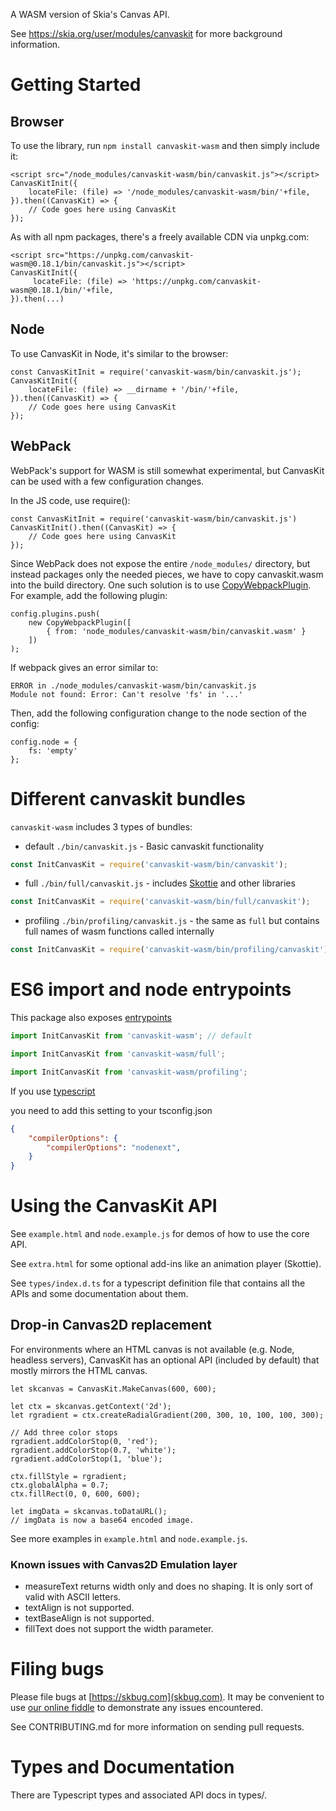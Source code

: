 A WASM version of Skia's Canvas API.

See https://skia.org/user/modules/canvaskit for more background information.

# Getting Started

## Browser
To use the library, run `npm install canvaskit-wasm` and then simply include it:

    <script src="/node_modules/canvaskit-wasm/bin/canvaskit.js"></script>
    CanvasKitInit({
        locateFile: (file) => '/node_modules/canvaskit-wasm/bin/'+file,
    }).then((CanvasKit) => {
        // Code goes here using CanvasKit
    });

As with all npm packages, there's a freely available CDN via unpkg.com:

    <script src="https://unpkg.com/canvaskit-wasm@0.18.1/bin/canvaskit.js"></script>
    CanvasKitInit({
         locateFile: (file) => 'https://unpkg.com/canvaskit-wasm@0.18.1/bin/'+file,
    }).then(...)

## Node
To use CanvasKit in Node, it's similar to the browser:

    const CanvasKitInit = require('canvaskit-wasm/bin/canvaskit.js');
    CanvasKitInit({
        locateFile: (file) => __dirname + '/bin/'+file,
    }).then((CanvasKit) => {
        // Code goes here using CanvasKit
    });

## WebPack

WebPack's support for WASM is still somewhat experimental, but CanvasKit can be
used with a few configuration changes.

In the JS code, use require():

    const CanvasKitInit = require('canvaskit-wasm/bin/canvaskit.js')
    CanvasKitInit().then((CanvasKit) => {
        // Code goes here using CanvasKit
    });

Since WebPack does not expose the entire `/node_modules/` directory, but instead
packages only the needed pieces, we have to copy canvaskit.wasm into the build directory.
One such solution is to use [CopyWebpackPlugin](https://github.com/webpack-contrib/copy-webpack-plugin).
For example, add the following plugin:

    config.plugins.push(
        new CopyWebpackPlugin([
            { from: 'node_modules/canvaskit-wasm/bin/canvaskit.wasm' }
        ])
    );

If webpack gives an error similar to:

    ERROR in ./node_modules/canvaskit-wasm/bin/canvaskit.js
    Module not found: Error: Can't resolve 'fs' in '...'

Then, add the following configuration change to the node section of the config:

    config.node = {
        fs: 'empty'
    };


# Different canvaskit bundles

`canvaskit-wasm` includes 3 types of bundles:

* default `./bin/canvaskit.js` - Basic canvaskit functionality


```javascript
const InitCanvasKit = require('canvaskit-wasm/bin/canvaskit');
```

* full `./bin/full/canvaskit.js` - includes [Skottie](https://skia.org/docs/user/modules/skottie/) and other libraries

```javascript
const InitCanvasKit = require('canvaskit-wasm/bin/full/canvaskit');
```

* profiling `./bin/profiling/canvaskit.js` - the same as `full` but contains full names of wasm functions called internally

```javascript
const InitCanvasKit = require('canvaskit-wasm/bin/profiling/canvaskit');
```

# ES6 import and node entrypoints

This package also exposes [entrypoints](https://nodejs.org/api/packages.html#package-entry-points)

```javascript
import InitCanvasKit from 'canvaskit-wasm'; // default
```

```javascript
import InitCanvasKit from 'canvaskit-wasm/full';
```

```javascript
import InitCanvasKit from 'canvaskit-wasm/profiling';
```

If you use [typescript](https://www.typescriptlang.org/)

you need to add this setting to your tsconfig.json

```json
{
    "compilerOptions": {
        "compilerOptions": "nodenext",
    }
}
```

# Using the CanvasKit API

See `example.html` and `node.example.js` for demos of how to use the core API.

See `extra.html` for some optional add-ins like an animation player (Skottie).

See `types/index.d.ts` for a typescript definition file that contains all the
APIs and some documentation about them.

## Drop-in Canvas2D replacement
For environments where an HTML canvas is not available (e.g. Node, headless servers),
CanvasKit has an optional API (included by default) that mostly mirrors the HTML canvas.

    let skcanvas = CanvasKit.MakeCanvas(600, 600);

    let ctx = skcanvas.getContext('2d');
    let rgradient = ctx.createRadialGradient(200, 300, 10, 100, 100, 300);

    // Add three color stops
    rgradient.addColorStop(0, 'red');
    rgradient.addColorStop(0.7, 'white');
    rgradient.addColorStop(1, 'blue');

    ctx.fillStyle = rgradient;
    ctx.globalAlpha = 0.7;
    ctx.fillRect(0, 0, 600, 600);

    let imgData = skcanvas.toDataURL();
    // imgData is now a base64 encoded image.

See more examples in `example.html` and `node.example.js`.

### Known issues with Canvas2D Emulation layer
 - measureText returns width only and does no shaping. It is only sort of valid with ASCII letters.
 - textAlign is not supported.
 - textBaseAlign is not supported.
 - fillText does not support the width parameter.

# Filing bugs

Please file bugs at [https://skbug.com](skbug.com).
It may be convenient to use [our online fiddle](https://jsfiddle.skia.org/canvaskit) to demonstrate any issues encountered.

See CONTRIBUTING.md for more information on sending pull requests.

# Types and Documentation

There are Typescript types and associated API docs in types/.
